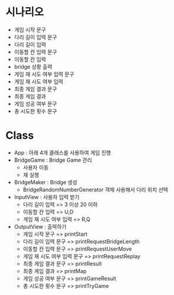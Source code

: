 # 시나리오

- 게임 시작 문구
- 다리 길이 입력 문구
- 다리 길이 입력
- 이동할 칸 입력 문구
- 이동할 칸 입력
- bridge 상황 출력
- 게임 재 시도 여부 입력 문구
- 게임 재 시도 여부 입력
- 최종 게임 결과 문구
- 최종 게임 결과
- 게임 성공 여부 문구
- 총 시도한 횟수 문구

# Class

- App : 아래 4개 클래스를 사용하여 게임 진행
- BridgeGame : Bridge Game 관리
  - 사용자 이동
  - 재 실행
- BridgeMaker : Bridge 생성
  - BridgeRandomNumberGenerator 객체 사용해서 다리 위치 선택
- InputView : 사용자 입력 받기
  - 다리 길이 입력 => 3 이상 20 이하
  - 이동할 칸 입력 => U,D
  - 게임 재 시도 여부 입력 => R,Q
- OutputView : 출력하기
  - 게임 시작 문구 => printStart
  - 다리 길이 입력 문구 => printRequestBridgeLength
  - 이동할 칸 입력 문구 => printRequestUserMove
  - 게임 재 시도 여부 입력 문구 => printRequestReplay
  - 최종 게임 결과 문구 => printResult
  - 최종 게임 결과 => printMap
  - 게임 성공 여부 문구 => printGameResult
  - 총 시도한 횟수 문구 => printTryGame
